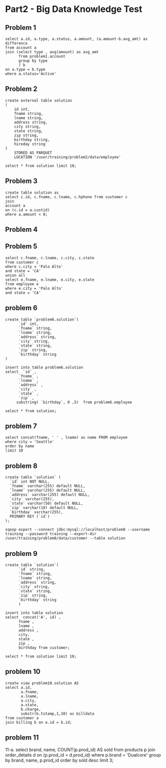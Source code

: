 # Part2 - Big Data Knowledge Test

## Problem 1

	select a.id, a.type, a.status, a.amount, (a.amount-b.avg_amt) as difference
	from account a
	join (select type , avg(amount) as avg_amt
		  from problem1.account
		  group by type
		  ) b
	on a.type = b.type
	where a.status='Active'


## Problem 2

	create external table solution
	(
		id int,
		fname string,
		lname string,
		address string,
		city string,
		state string,
		zip string,
		birthday string,
		hireday string
	)
		STORED AS PARQUET
		LOCATION '/user/training/problem2/data/employee'

	select * from solution limit 10;

## Problem 3

	create table solution as
	select c.id, c.fname, c.lname, c.hphone from customer c
	join
	account a
	on (c.id = a.custid)
	where a.amount < 0;


## Problem 4



## Problem 5

	select c.fname, c.lname, c.city, c.state
	from customer c
	where c.city = 'Palo Alto'
	and state = 'CA'
	union all
	select e.fname, e.lname, e.city, e.state
	from employee e
	where e.city = 'Palo Alto'
	and state = 'CA'


## problem 6

	create table `problem6.solution`(
		  `id` int,
		  `fname` string,
		  `lname` string,
		  `address` string,
		  `city` string,
		  `state` string,
		  `zip` string,
		  `birthday` string
	)

	insert into table problem6.solution
	select  `id` ,
		  `fname` ,
		  `lname` ,
		  `address` ,
		  `city` ,
		  `state` ,
		  `zip` ,
		 substring( `birthday`, 0 ,5)  from problem6.employee

	select * from solution;


## problem 7

	select concat(fname, ' ' , lname) as name FROM employee
	where city = 'Seattle'
	order by name
	limit 10


## problem 8

	create table `solution` (
	  `id` int NOT NULL,
	  `fname` varchar(255) default NULL,
	  `lname` varchar(255) default NULL,
	  `address` varchar(255) default NULL,
	  `city` varchar(255),
	  `state` varchar(50) default NULL,
	  `zip` varchar(10) default NULL,
	  `birthday` varchar(255),
	  PRIMARY KEY (`id`)
	);
	
	sqoop export --connect jdbc:mysql://localhost/problem8 --username training --password training --export-dir /user/training/problem8/data/customer --table solution


## problem 9

	create table `solution`(
		  `id` string,
		  `fname` string,
		  `lname` string,
		  `address` string,
		  `city` string,
		  `state` string,
		  `zip` string,
		  `birthday` string
		  )

	insert into table solution
	select  concat('A', id) ,
		  fname ,
		  lname ,
		  address ,
		  city,
		  state ,
		  zip ,
		  birthday from customer;

	select * from solution limit 10;

## problem 10

	create view problem10.solution AS
	select a.id,
		   a.fname,
		   a.lname,
		   a.city,
		   a.state,
		   b.charge,
		   substr(b.tstamp,1,10) as billdata
	from customer a
	join billing b on a.id = b.id;

## problem 11

11-a.
	select brand, name, COUNT(p.prod_id) AS sold
	from products p
	join order_details d
	  on (p.prod_id = d.prod_id)
	where p.brand = 'Dualcore'
	group by brand, name, p.prod_id
	order by sold desc
	limit 3;

